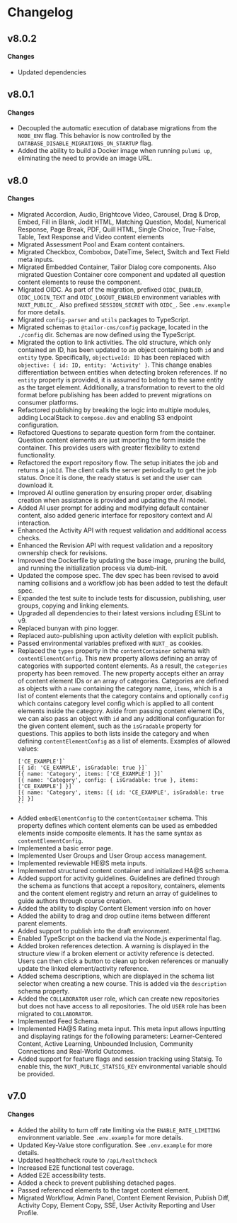 # Changelog

## v8.0.2

#### Changes
- Updated dependencies

## v8.0.1

#### Changes
- Decoupled the automatic execution of database migrations from the `NODE_ENV`
  flag. This behavior is now controlled by the 
  `DATABASE_DISABLE_MIGRATIONS_ON_STARTUP` flag.
- Added the ability to build a Docker image when running `pulumi up`,
  eliminating the need to provide an image URL.

## v8.0

#### Changes
- Migrated Accordion, Audio, Brightcove Video, Carousel, Drag & Drop, Embed, 
  Fill in Blank, Jodit HTML, Matching Question, Modal, Numerical Response, Page 
  Break, PDF, Quill HTML, Single Choice, True-False, Table, Text Response and 
  Video content elements
- Migrated Assessment Pool and Exam content containers.
- Migrated Checkbox, Combobox, DateTime, Select, Switch and Text Field meta 
  inputs.
- Migrated Embedded Container, Tailor Dialog core components. Also migrated 
  Question Container core component and updated all question content elements to 
  reuse the component.
- Migrated OIDC. As part of the migration, prefixed `OIDC_ENABLED`, 
  `OIDC_LOGIN_TEXT` and `OIDC_LOGOUT_ENABLED` environment variables with 
  `NUXT_PUBLIC_`. Also prefixed `SESSION_SECRET` with `OIDC_`. 
  See `.env.example` for more details.
- Migrated `config-parser` and `utils` packages to TypeScript.
- Migrated schemas to `@tailor-cms/config` package, located in the `./config`
  dir. Schemas are now defined using the TypeScript.
- Migrated the option to link activities. The old structure, which only 
  contained an ID, has been updated to an object containing both `id` and 
  `entity` type. Specifically, `objectiveId: ID` has been replaced with 
  `objective: { id: ID, entity: 'Activity' }`. This change enables 
  differentiation between entities when detecting broken references. If no 
  `entity` property is provided, it is assumed to belong to the same entity as 
  the target element. Additionally, a transformation to revert to the old format 
  before publishing has been added to prevent migrations on consumer platforms.
- Refactored publishing by breaking the logic into multiple modules, adding 
  LocalStack to `compose.dev` and enabling S3 endpoint configuration.
- Refactored Questions to separate question form from the container. Question 
  content elements are just importing the form inside the container. This
  provides users with greater flexibility to extend functionality.
- Refactored the export repository flow. The setup initiates the job and returns 
  a `jobId`. The client calls the server periodically to get the job status. 
  Once it is done, the ready status is set and the user can download it.
- Improved AI outline generation by ensuring proper order, disabling creation 
  when assistance is provided and updating the AI model.
- Added AI user prompt for adding and modifying default container content, also
  added generic interface for repository context and AI interaction.
- Enhanced the Activity API with request validation and additional access checks.
- Enhanced the Revision API with request validation and a repository ownership
  check for revisions.
- Improved the Dockerfile by updating the base image, pruning the build, and 
  running the initialization process via dumb-init.
- Updated the compose spec. The dev spec has been revised to avoid naming 
  collisions and a workflow job has been added to test the default spec.
- Expanded the test suite to include tests for discussion, publishing, user 
  groups, copying and linking elements.
- Upgraded all dependencies to their latest versions including ESLint to v9.
- Replaced bunyan with pino logger.
- Replaced auto-publishing upon activity deletion with explicit publish.
- Passed environmental variables prefixed with `NUXT_` as cookies.
- Replaced the `types` property in the `contentContainer` schema with 
  `contentElementConfig`. This new property allows defining an array of 
  categories with supported content elements. As a result, the `categories` 
  property has been removed. The new property accepts either an array of content 
  element IDs or an array of categories. Categories are defined as objects with 
  a `name` containing the category name, `items`, which is a list of content 
  elements that the category contains and optionally `config` which contains 
  category level config which is applied to all content elements inside the 
  category. Aside from passing content element IDs, we can also pass an object 
  with `id` and any additional configuration for the given content element, such 
  as the `isGradable` property for questions. This applies to both lists inside
  the category and when defining `contentElementConfig` as a list of elements. 
  Examples of allowed values: 
  ```
  ['CE_EXAMPLE']`
  [{ id: 'CE_EXAMPLE', isGradable: true }]`
  [{ name: 'Category', items: ['CE_EXAMPLE'] }]`
  [{ name: 'Category', config: { isGradable: true }, items: ['CE_EXAMPLE'] }]`
  [{ name: 'Category', items: [{ id: 'CE_EXAMPLE', isGradable: true }] }]
  ``
- Added `embedElementConfig` to the `contentContainer` schema. This property 
  defines which content elements can be used as embedded elements inside 
  composite elements. It has the same syntax as `contentElementConfig`.
- Implemented a basic error page.
- Implemented User Groups and User Group access management.
- Implemented reviewable HE@S meta inputs.
- Implemented structured content container and initialized HA@S schema.
- Added support for activity guidelines. Guidelines are defined through the 
  schema as functions that accept a repository, containers, elements and the 
  content element registry and return an array of guidelines to guide authors 
  through course creation.
- Added the ability to display Content Element version info on hover
- Added the ability to drag and drop outline items between different parent 
  elements.
- Added support to publish into the draft environment.
- Enabled TypeScript on the backend via the Node.js experimental flag.
- Added broken references detection. A warning is displayed in the structure 
  view if a broken element or activity reference is detected. Users can then 
  click a button to clean up broken references or manually update the linked 
  element/activity reference.
- Added schema descriptions, which are displayed in the schema list selector 
  when creating a new course. This is added via the `description` schema 
  property.
- Added the `COLLABORATOR` user role, which can create new repositories but does 
  not have access to all repositories. The old `USER` role has been migrated to 
  `COLLABORATOR`.
- Implemented Feed Schema.
- Implemented HA@S Rating meta input. This meta input allows inputting and 
  displaying ratings for the following parameters: Learner-Centered Content, 
  Active Learning, Unbounded Inclusion, Community Connections and Real-World 
  Outcomes.
- Added support for feature flags and session tracking using Statsig. To enable 
  this, the `NUXT_PUBLIC_STATSIG_KEY` environmental variable should be provided.


## v7.0

#### Changes
- Added the ability to turn off rate limiting via the `ENABLE_RATE_LIMITING`
  environment variable. See `.env.example` for more details.
- Updated Key-Value store configuration. See `.env.example` for more details.
- Updated healthcheck route to `/api/healthcheck`
- Increased E2E functional test coverage.
- Added E2E accessibility tests.
- Added a check to prevent publishing detached pages.
- Passed referenced elements to the target content element.
- Migrated Workflow, Admin Panel, Content Element Revision, Publish Diff, 
  Activity Copy, Element Copy, SSE, User Activity Reporting and User Profile.
